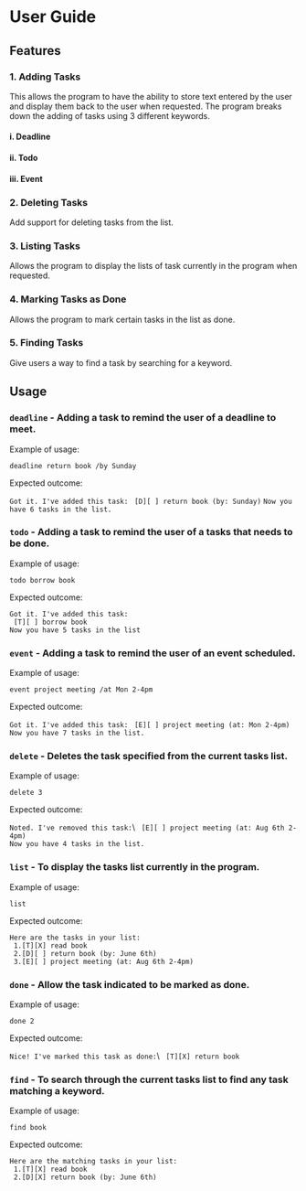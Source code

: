 # User Guide

## Features 

### 1. Adding Tasks 
This allows the program to have the ability to store text entered by the user and display them back to the user when requested.
The program breaks down the adding of tasks using 3 different keywords.
#### i. Deadline 
#### ii. Todo
#### iii. Event

### 2. Deleting Tasks 
Add support for deleting tasks from the list.

### 3. Listing Tasks 
Allows the program to display the lists of task currently in the program when requested.

### 4. Marking Tasks as Done 
Allows the program to mark certain tasks in the list as done. 

### 5. Finding Tasks 
Give users a way to find a task by searching for a keyword.

## Usage

### `deadline` - Adding a task to remind the user of a deadline to meet.

Example of usage: 

`deadline return book /by Sunday`

Expected outcome:

`Got it. I've added this task:`
` [D][ ] return book (by: Sunday)`
`Now you have 6 tasks in the list.`

### `todo` - Adding a task to remind the user of a tasks that needs to be done.

Example of usage: 

`todo borrow book`

Expected outcome:

`Got it. I've added this task:`  
 ` [T][ ] borrow book`  
 `Now you have 5 tasks in the list`

### `event` - Adding a task to remind the user of an event scheduled.

Example of usage: 

`event project meeting /at Mon 2-4pm`

Expected outcome:

`Got it. I've added this task:` 
` [E][ ] project meeting (at: Mon 2-4pm)`
`Now you have 7 tasks in the list.`
 
### `delete` - Deletes the task specified from the current tasks list.

Example of usage: 

`delete 3`

Expected outcome:

`Noted. I've removed this task:`\ 
` [E][ ] project meeting (at: Aug 6th 2-4pm)`\
`Now you have 4 tasks in the list.`

### `list` - To display the tasks list currently in the program.

Example of usage: 

`list`

Expected outcome:

`Here are the tasks in your list:`\
` 1.[T][X] read book`\
` 2.[D][ ] return book (by: June 6th)`\
` 3.[E][ ] project meeting (at: Aug 6th 2-4pm)`

### `done` - Allow the task indicated to be marked as done.

Example of usage: 

`done 2`

Expected outcome:

`Nice! I've marked this task as done:`\ 
` [T][X] return book`
 
### `find` - To search through the current tasks list to find any task matching a keyword.

Example of usage: 

`find book`

Expected outcome:

`Here are the matching tasks in your list:`\
` 1.[T][X] read book`\
` 2.[D][X] return book (by: June 6th)`

